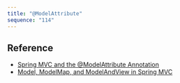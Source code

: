 ```yaml
---
title: "@ModelAttribute"
sequence: "114"
---
```


## Reference

- [Spring MVC and the @ModelAttribute Annotation](https://www.baeldung.com/spring-mvc-and-the-modelattribute-annotation)
- [Model, ModelMap, and ModelAndView in Spring MVC](https://www.baeldung.com/spring-mvc-model-model-map-model-view)
